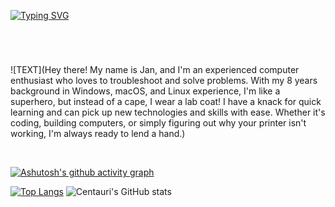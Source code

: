 [![Typing SVG](https://readme-typing-svg.demolab.com?font=Open+Sans&weight=900&size=34&pause=1000&width=435&lines=The+Architect;Nokrato;JanGyga;The+Guy)](https://nokrato.github.io/)<h1></h1>
<br>


<a href="https://nokrato.github.io/" style="text-decoration: none; color: inherit;">![TEXT](Hey there! My name is Jan, and I'm an experienced computer enthusiast who loves to troubleshoot and solve problems. With my 8 years background in Windows, macOS, and Linux experience, I'm like a superhero, but instead of a cape, I wear a lab coat! I have a knack for quick learning and can pick up new technologies and skills with ease. Whether it's coding, building computers, or simply figuring out why your printer isn't working, I'm always ready to lend a hand.)</a>






<br>

[![Ashutosh's github activity graph](https://github-readme-activity-graph.cyclic.app/graph?username=Nokrato&theme=github-compact)](https://github.com/Nokrato/github-readme-activity-graph)

[![Top Langs](https://github-readme-stats.vercel.app/api/top-langs/?username=Nokrato&layout=compact&theme=react)](https://github.com/anuraghazra/github-readme-stats) ![Centauri's GitHub stats](https://github-readme-stats.vercel.app/api?username=Nokrato&theme=react&show_icons=true)

